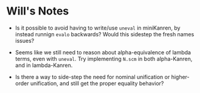 # Will's Notes

* Is it possible to avoid having to write/use `uneval` in miniKanren, by instead runnign `evalo` backwards?  Would this sidestep the fresh names issues?

* Seems like we still need to reason about alpha-equivalence of lambda terms, even with `uneval`.  Try implementing `N.scm` in both alpha-Kanren, and in lambda-Kanren.

* Is there a way to side-step the need for nominal unification or higher-order unification, and still get the proper equality behavior?
